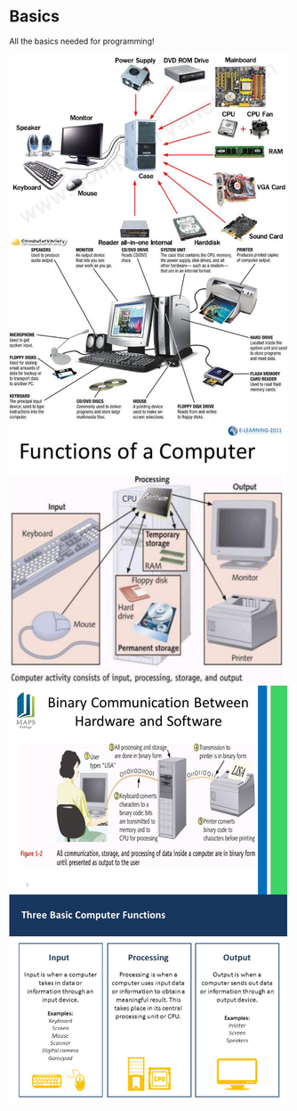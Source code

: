 # Basics
All the basics needed for programming!

<img src="Images/Computer-Parts-660x400@2x.jpg" width=500 align="middle">
<img src="Images/Computer Parts-1.jpg" width=500 align="middle">
<img src="Images/Functions-of-different-parts-of-computer-system.jpg" width=500 align="middle">
<img src="Images/slide_3.jpg" width=500 align="middle">
<img src="Images/slide_5.jpg" width=500 align="middle">
